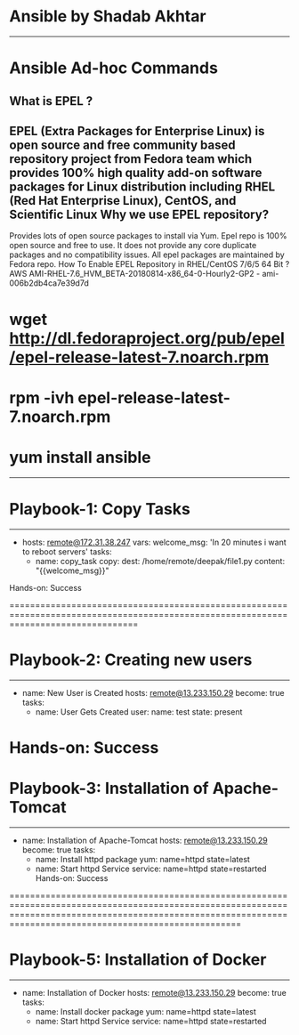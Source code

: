 # Ansible by Shadab Akhtar 
---------------------------------------------------------------------------------------------------------------------------------------------------------------------------------------------------------------------------------------------------------------------------
# Ansible Ad-hoc Commands
What is EPEL ?
---------------
EPEL (Extra Packages for Enterprise Linux) is open source and free community based repository project from Fedora team which provides 100% high quality add-on software packages for Linux distribution including RHEL (Red Hat Enterprise Linux), CentOS, and Scientific Linux
Why we use EPEL repository?
----------------------------
Provides lots of open source packages to install via Yum.
Epel repo is 100% open source and free to use.
It does not provide any core duplicate packages and no compatibility issues.
All epel packages are maintained by Fedora repo.
How To Enable EPEL Repository in RHEL/CentOS 7/6/5 64 Bit ?
AWS AMI-RHEL-7.6_HVM_BETA-20180814-x86_64-0-Hourly2-GP2 - ami-006b2db4ca7e39d7d

# wget http://dl.fedoraproject.org/pub/epel/epel-release-latest-7.noarch.rpm 

# rpm -ivh epel-release-latest-7.noarch.rpm

# yum install ansible

---------------------------------------------------------------------------------------------------------------------------------------------------------------------------------------------------------------------------------------------------------------------------
# Playbook-1: Copy Tasks
---
 - hosts: remote@172.31.38.247
   vars:
    welcome_msg: 'In 20 minutes i want to reboot servers'
   tasks:
   - name: copy_task
     copy:
      dest: /home/remote/deepak/file1.py
      content: "{{welcome_msg}}"

Hands-on: Success

=====================================================================================================================================
# Playbook-2: Creating new users
---
- name: New User is Created
  hosts: remote@13.233.150.29
  become: true
  tasks:
    - name: User Gets Created
      user:
        name: test
        state: present

Hands-on: Success
===============================================================================================================================================================================================================
# Playbook-3: Installation of Apache-Tomcat
---
- name: Installation of Apache-Tomcat
  hosts: remote@13.233.150.29
  become: true
  tasks:
    - name: Install httpd package
      yum: name=httpd state=latest
    - name: Start httpd Service
      service: name=httpd state=restarted
Hands-on: Success

===============================================================================================================================================================================================================
# Playbook-5: Installation of Docker
---
- name: Installation of Docker
  hosts: remote@13.233.150.29
  become: true
  tasks:
    - name: Install docker package
      yum: name=httpd state=latest
    - name: Start httpd Service
      service: name=httpd state=restarted
